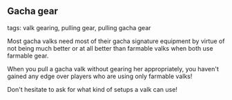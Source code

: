 ## Gacha gear
tags: valk gearing, pulling gear, pulling gacha gear

Most gacha valks need most of their gacha signature equipment by virtue of not being much better or at all better than farmable valks when both use farmable gear.

When you pull a gacha valk without gearing her appropriately, you haven't gained any edge over players who are using only farmable valks!

Don't hesitate to ask for what kind of setups a valk can use!